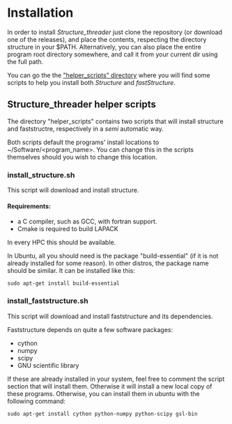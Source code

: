 # Installation
In order to install *Structure_threader* just clone the repository (or download one of the releases), and place the contents, respecting the directory structure in your $PATH.
Alternatively, you can also place the entire program root directory somewhere, and call it from your current dir using the full path.

You can go the the ["helper_scripts" directory](https://github.com/StuntsPT/Structure_threader/tree/master/helper_scripts) where you will find some scripts to help you install both *Structure* and *fastStructure*.


## Structure_threader helper scripts
The directory "helper_scripts" contains two scripts that will install structure and faststructre, respectively in a *semi* automatic way.

Both scripts default the programs' install locations to ~/Software/<program_name>. You can change this in the scripts themselves should you wish to change this location.


### install_structure.sh
This script will download and install structure.


#### Requirements:
* a C compiler, such as GCC, with fortran support.
* Cmake is required to build LAPACK

In every HPC this should be available.

In Ubuntu, all you should need is the package "build-essential" (if it is not already installed for some reason). In other distros, the package name should be similar. It can be installed like this:

```
sudo apt-get install build-essential
```


### install_faststructure.sh
This script will download and install faststructure and its dependencies.

Faststructure depends on quite a few software packages:
* cython
* numpy
* scipy
* GNU scientific library

If these are already installed in your system, feel free to comment the script section that will install them. Otherwise it will install a new local copy of these programs. Otherwise, you can install them in ubuntu with the following command:

```
sudo apt-get install cython python-numpy python-scipy gsl-bin
```
